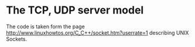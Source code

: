 # The TCP, UDP server model

The code is taken form the page http://www.linuxhowtos.org/C_C++/socket.htm?userrate=1 describing UNIX Sockets.

